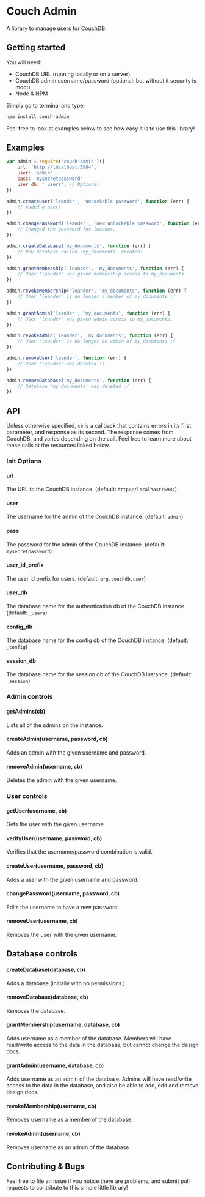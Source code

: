 # Couch Admin

A library to manage users for CouchDB.


## Getting started

You will need:

- CouchDB URL (running locally or on a server)
- CouchDB admin username/password (optional: but without it security is moot)
- Node & NPM

Simply go to terminal and type:

```bash
npm install couch-admin
```

Feel free to look at examples below to see how easy it is to use this library!

## Examples

```js
var admin = require('couch-admin')({
	url: 'http://localhost:5984',
	user: 'admin',
	pass: 'mysecretpassword'
	user_db: '_users', // Optional
});

admin.createUser('leander', 'unhackable password', function (err) {
	// Added a user!	
})

admin.changePassword('leander', 'new unhackable password', function (err) {
	// Changed the password for leander.
})

admin.createDatabase('my_documents', function (err) {
	// New database called 'my_documents' created!
})

admin.grantMembership('leander', 'my_documents', function (err) {
	// User 'leander' was given membership access to my_documents.
})

admin.revokeMembership('leander', 'my_documents', function (err) {
	// User 'leander' is no longer a member of my_documents :(
})

admin.grantAdmin('leander', 'my_documents', function (err) {
	// User 'leander' was given admin access to my_documents.
})

admin.revokeAdmin('leander', 'my_documents', function (err) {
	// User 'leander' is no longer an admin of my_documents :(
})

admin.removeUser('leander', function (err) {
	// User 'leander' was deleted :(
})

admin.removeDatabase('my_documents', function (err) {
	// Database 'my_documents' was deleted :(
})

```

## API

Unless otherwise specified, `cb` is a callback that contains errors in its first parameter, and 
response as its second. The response comes from CouchDB, and varies depending on the call. Feel
free to learn more about these calls at the resources linked below.

### Init Options

#### url
The URL to the CouchDB instance. (default: `http://localhost:5984`)

#### user
The username for the admin of the CouchDB instance. (default: `admin`)

#### pass
The password for the admin of the CouchDB instance. (default: `mysecretpassword`)

#### user_id_prefix
The user id prefix for users. (default: `org.couchdb.user`)

#### user_db
The database name for the authentication db of the CouchDB instance. (default: `_users`)

#### config_db
The database name for the config db of the CouchDB instance. (default: `_config`)

#### session_db
The database name for the session db of the CouchDB instance. (default: `_session`)

### Admin controls

#### getAdmins(cb)
Lists all of the admins on the instance.

#### createAdmin(username, password, cb)
Adds an admin with the given username and password.

#### removeAdmin(username, cb)
Deletes the admin with the given username.

### User controls

#### getUser(username, cb)
Gets the user with the given username.

#### verifyUser(username, password, cb)
Verifies that the username/password combination is valid.

#### createUser(username, password, cb)
Adds a user with the given username and password.

#### changePassword(username, password, cb)
Edits the username to have a new password.

#### removeUser(username, cb)
Removes the user with the given username.

## Database controls

#### createDatabase(database, cb)
Adds a database (initially with no permissions.)

#### removeDatabase(database, cb)
Removes the database.

#### grantMembership(username, database, cb)
Adds username as a member of the database. Members will have read/write access to the data in the database, but cannot change the design docs.

#### grantAdmin(username, database, cb)
Adds username as an admin of the database. Admins will have read/write access to the data in the database, and also be able to add, edit and remove design docs.

#### revokeMembership(username, cb)
Removes username as a member of the database.

#### revokeAdmin(username, cb)
Removes username as an admin of the database.


## Contributing & Bugs
Feel free to file an issue if you notice there are problems, and submit pull requests to contribute to this simple little library!



